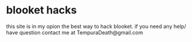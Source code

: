 # blooket hacks

<P> this site is in my opion the best way to hack blooket.
 if you need any help/ have question contact me at TempuraDeath@gmail.com </p>
